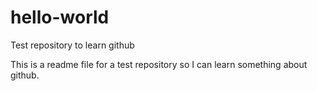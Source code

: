 # hello-world
Test repository to learn github

This is a readme file for a test repository so I can learn something about github.


